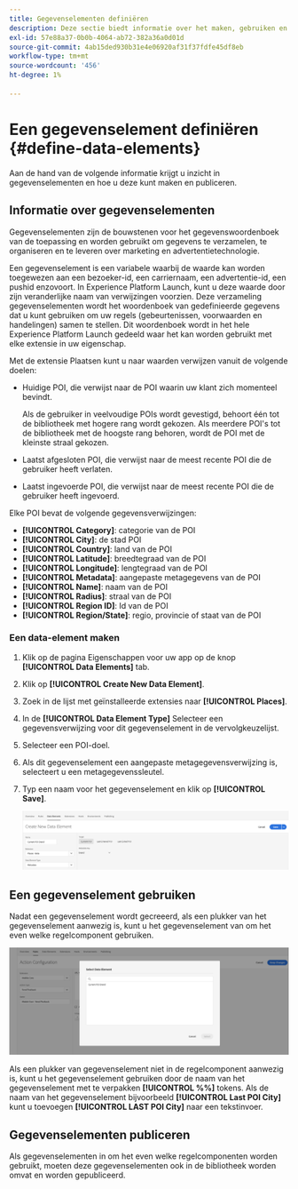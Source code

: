 ```yaml
---
title: Gegevenselementen definiëren
description: Deze sectie biedt informatie over het maken, gebruiken en publiceren van gegevenselementen in Experience Platform Launch voor Plaatsen.
exl-id: 57e88a37-0b0b-4064-ab72-382a36a0d01d
source-git-commit: 4ab15ded930b31e4e06920af31f37fdfe45df8eb
workflow-type: tm+mt
source-wordcount: '456'
ht-degree: 1%

---
```


# Een gegevenselement definiëren {#define-data-elements}

Aan de hand van de volgende informatie krijgt u inzicht in gegevenselementen en hoe u deze kunt maken en publiceren.

## Informatie over gegevenselementen

Gegevenselementen zijn de bouwstenen voor het gegevenswoordenboek van de toepassing en worden gebruikt om gegevens te verzamelen, te organiseren en te leveren over marketing en advertentietechnologie.

Een gegevenselement is een variabele waarbij de waarde kan worden toegewezen aan een bezoeker-id, een carriernaam, een advertentie-id, een pushid enzovoort. In Experience Platform Launch, kunt u deze waarde door zijn veranderlijke naam van verwijzingen voorzien. Deze verzameling gegevenselementen wordt het woordenboek van gedefinieerde gegevens dat u kunt gebruiken om uw regels (gebeurtenissen, voorwaarden en handelingen) samen te stellen. Dit woordenboek wordt in het hele Experience Platform Launch gedeeld waar het kan worden gebruikt met elke extensie in uw eigenschap.

Met de extensie Plaatsen kunt u naar waarden verwijzen vanuit de volgende doelen:

* Huidige POI, die verwijst naar de POI waarin uw klant zich momenteel bevindt.

   Als de gebruiker in veelvoudige POIs wordt gevestigd, behoort één tot de bibliotheek met hogere rang wordt gekozen. Als meerdere POI&#39;s tot de bibliotheek met de hoogste rang behoren, wordt de POI met de kleinste straal gekozen.
* Laatst afgesloten POI, die verwijst naar de meest recente POI die de gebruiker heeft verlaten.
* Laatst ingevoerde POI, die verwijst naar de meest recente POI die de gebruiker heeft ingevoerd.

Elke POI bevat de volgende gegevensverwijzingen:

* **[!UICONTROL Category]**: categorie van de POI
* **[!UICONTROL City]**: de stad POI
* **[!UICONTROL Country]**: land van de POI
* **[!UICONTROL Latitude]**: breedtegraad van de POI
* **[!UICONTROL Longitude]**: lengtegraad van de POI
* **[!UICONTROL Metadata]**: aangepaste metagegevens van de POI
* **[!UICONTROL Name]**: naam van de POI
* **[!UICONTROL Radius]**: straal van de POI
* **[!UICONTROL Region ID]**: Id van de POI
* **[!UICONTROL Region/State]**: regio, provincie of staat van de POI

### Een data-element maken

1. Klik op de pagina Eigenschappen voor uw app op de knop **[!UICONTROL Data Elements]** tab.

1. Klik op **[!UICONTROL Create New Data Element]**.

1. Zoek in de lijst met geïnstalleerde extensies naar **[!UICONTROL Places]**.

1. In de **[!UICONTROL Data Element Type]** Selecteer een gegevensverwijzing voor dit gegevenselement in de vervolgkeuzelijst.

1. Selecteer een POI-doel.

1. Als dit gegevenselement een aangepaste metagegevensverwijzing is, selecteert u een metagegevenssleutel.

1. Typ een naam voor het gegevenselement en klik op **[!UICONTROL Save]**.

   ![Gegevenselement maken](/help/assets/create-de-7-v3.png)


## Een gegevenselement gebruiken

Nadat een gegevenselement wordt gecreeerd, als een plukker van het gegevenselement aanwezig is, kunt u het gegevenselement van om het even welke regelcomponent gebruiken.

![Het gegevenselement gebruiken](/help/assets/use-de-v2.png)

Als een plukker van gegevenselement niet in de regelcomponent aanwezig is, kunt u het gegevenselement gebruiken door de naam van het gegevenselement met te verpakken **[!UICONTROL %%]** tokens.
Als de naam van het gegevenselement bijvoorbeeld **[!UICONTROL Last POI City]** kunt u toevoegen **[!UICONTROL LAST POI City]** naar een tekstinvoer.


## Gegevenselementen publiceren

Als gegevenselementen in om het even welke regelcomponenten worden gebruikt, moeten deze gegevenselementen ook in de bibliotheek worden omvat en worden gepubliceerd.
